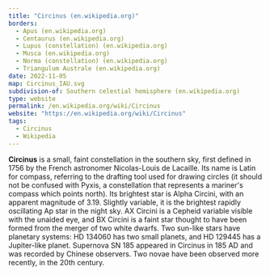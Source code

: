 ```yaml
---
title: "Circinus (en.wikipedia.org)"
borders:
  - Apus (en.wikipedia.org)
  - Centaurus (en.wikipedia.org)
  - Lupus (constellation) (en.wikipedia.org)
  - Musca (en.wikipedia.org)
  - Norma (constellation) (en.wikipedia.org)
  - Triangulum Australe (en.wikipedia.org)
date: 2022-11-05
map: Circinus_IAU.svg
subdivision-of: Southern celestial hemisphere (en.wikipedia.org)
type: website
permalink: /en.wikipedia.org/wiki/Circinus
website: "https://en.wikipedia.org/wiki/Circinus"
tags:
  - Circinus
  - Wikipedia
---
```

**Circinus** is a small, faint constellation in the southern sky, first defined in 1756 by the French astronomer Nicolas-Louis de Lacaille. Its name is Latin for compass, referring to the drafting tool used for drawing circles (it should not be confused with Pyxis, a constellation that represents a mariner's compass which points north). Its brightest star is Alpha Circini, with an apparent magnitude of 3.19. Slightly variable, it is the brightest rapidly oscillating Ap star in the night sky. AX Circini is a Cepheid variable visible with the unaided eye, and BX Circini is a faint star thought to have been formed from the merger of two white dwarfs. Two sun-like stars have planetary systems: HD 134060 has two small planets, and HD 129445 has a Jupiter-like planet. Supernova SN 185 appeared in Circinus in 185 AD and was recorded by Chinese observers. Two novae have been observed more recently, in the 20th century.